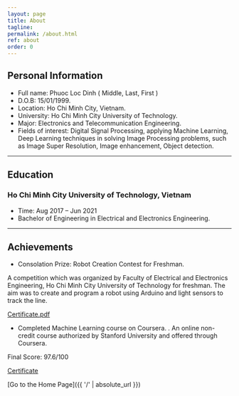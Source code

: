 ```yaml
---
layout: page
title: About
tagline: 
permalink: /about.html
ref: about
order: 0
---
```


## Personal Information

* Full name: Phuoc Loc Dinh ( Middle, Last, First )
* D.O.B: 15/01/1999.
* Location: Ho Chi Minh City, Vietnam.
* University: Ho Chi Minh City University of Technology.
* Major: Electronics and Telecommunication Engineering.
* Fields of interest: Digital Signal Processing, applying Machine Learning, Deep Learning techniques in solving Image Processing problems, such as Image Super Resolution, Image enhancement, Object detection.

-----

## Education

### Ho Chi Minh City University of Technology, Vietnam
* Time: Aug 2017 – Jun 2021
* Bachelor of Engineering in Electrical and Electronics Engineering.

-----

## Achievements 

* Consolation Prize: Robot Creation Contest for Freshman.

A competition which was organized by Faculty of Electrical and Electronics Engineering, Ho Chi Minh City University of Technology for freshman. The aim was to create and program a robot using Arduino and light sensors to track the line.

[Certificate.pdf](https://github.com/luke-dinh/Image-Super-Resolution/files/4692947/Certificate.pdf)

* Completed Machine Learning course on Coursera.
.
An online non-credit course authorized by Stanford University and offered through Coursera.

Final Score: 97.6/100

[Certificate](https://coursera.org/share/42be8c61f39c7a372fb8fb9f2cd9bf41)

[Go to the Home Page]({{ '/' | absolute_url }})

